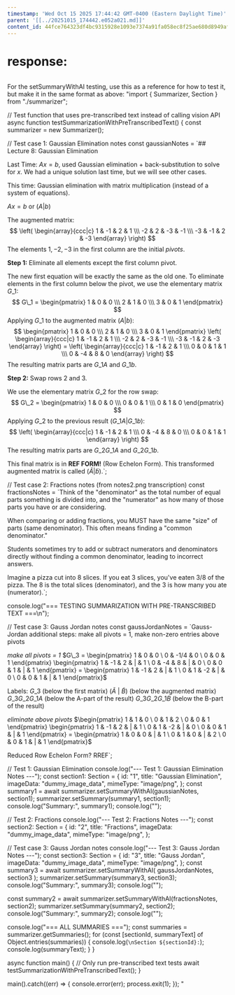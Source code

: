 ```yaml
---
timestamp: 'Wed Oct 15 2025 17:44:42 GMT-0400 (Eastern Daylight Time)'
parent: '[[../20251015_174442.e052a021.md]]'
content_id: 44fce764323df4bc9315928e1093e7374a91fa058ec8f25ae680d8949af68234
---
```


# response:

```typescript
```

For the setSummaryWithAI testing, use this as a reference for how to test it, but make it in the same format as above: "import { Summarizer, Section } from "./summarizer";

// Test function that uses pre-transcribed text instead of calling vision API
async function testSummarizationWithPreTranscribedText() {
const summarizer = new Summarizer();

// Test case 1: Gaussian Elimination notes
const gaussianNotes = \`## Lecture 8: Gaussian Elimination

Last Time: $Ax=b$, used Gaussian elimination + back-substitution to solve for $x$. We had a unique solution last time, but we will see other cases.

This time: Gaussian elimination with matrix multiplication (instead of a system of equations).

$Ax=b$
or
$(A|b)$

The augmented matrix:
$$ \left( \begin{array}{ccc|c} 1 & -1 & 2 & 1 \\\ -2 & 2 & -3 & -1 \\\ -3 & -1 & 2 & -3 \end{array} \right) $$
The elements $1, -2, -3$ in the first column are the initial *pivots*.

**Step 1:** Eliminate all elements except the first column pivot.

The new first equation will be exactly the same as the old one.
To eliminate elements in the first column below the pivot, we use the elementary matrix $G\_1$:
$$ G\_1 = \begin{pmatrix} 1 & 0 & 0 \\\ 2 & 1 & 0 \\\ 3 & 0 & 1 \end{pmatrix} $$
Applying $G\_1$ to the augmented matrix $(A|b)$:
$$ \begin{pmatrix} 1 & 0 & 0 \\\ 2 & 1 & 0 \\\ 3 & 0 & 1 \end{pmatrix} \left( \begin{array}{ccc|c} 1 & -1 & 2 & 1 \\\ -2 & 2 & -3 & -1 \\\ -3 & -1 & 2 & -3 \end{array} \right) = \left( \begin{array}{ccc|c} 1 & -1 & 2 & 1 \\\ 0 & 0 & 1 & 1 \\\ 0 & -4 & 8 & 0 \end{array} \right) $$
The resulting matrix parts are $G\_1 A$ and $G\_1 b$.

**Step 2:** Swap rows 2 and 3.

We use the elementary matrix $G\_2$ for the row swap:
$$ G\_2 = \begin{pmatrix} 1 & 0 & 0 \\\ 0 & 0 & 1 \\\ 0 & 1 & 0 \end{pmatrix} $$
Applying $G\_2$ to the previous result $(G\_1 A | G\_1 b)$:
$$ \left( \begin{array}{ccc|c} 1 & -1 & 2 & 1 \\\ 0 & -4 & 8 & 0 \\\ 0 & 0 & 1 & 1 \end{array} \right) $$
The resulting matrix parts are $G\_2 G\_1 A$ and $G\_2 G\_1 b$.

This final matrix is in **REF FORM!** (Row Echelon Form).
This transformed augmented matrix is called $(\tilde{A}|\tilde{b})$.\`;

// Test case 2: Fractions notes (from notes2.png transcription)
const fractionsNotes = \`Think of the "denominator" as the total number of equal parts something is divided into, and the "numerator" as how many of those parts you have or are considering.

When comparing or adding fractions, you MUST have the same "size" of parts (same denominator). This often means finding a "common denominator."

Students sometimes try to add or subtract numerators and denominators directly without finding a common denominator, leading to incorrect answers.

Imagine a pizza cut into 8 slices. If you eat 3 slices, you've eaten 3/8 of the pizza. The 8 is the total slices (denominator), and the 3 is how many you ate (numerator).\`;

console.log("=== TESTING SUMMARIZATION WITH PRE-TRANSCRIBED TEXT ===\n");

// Test case 3: Gauss Jordan notes
const gaussJordanNotes = \`Gauss-Jordan additional steps: make all pivots = 1, make non-zero entries above pivots

*make all pivots = 1*
$G\_3 = \begin{pmatrix} 1 & 0 & 0 \ 0 & -1/4 & 0 \ 0 & 0 & 1 \end{pmatrix} \begin{pmatrix} 1 & -1 & 2 & | & 1 \ 0 & -4 & 8 & | & 0 \ 0 & 0 & 1 & | & 1 \end{pmatrix} = \begin{pmatrix} 1 & -1 & 2 & | & 1 \ 0 & 1 & -2 & | & 0 \ 0 & 0 & 1 & | & 1 \end{pmatrix}$

Labels:
$G\_3$ (below the first matrix)
($\tilde{A}$ | $\tilde{B}$) (below the augmented matrix)
$G\_3 G\_2 G\_1 A$ (below the A-part of the result)
$G\_3 G\_2 G\_1 B$ (below the B-part of the result)

*eliminate above pivots*
$\begin{pmatrix} 1 & 1 & 0 \ 0 & 1 & 2 \ 0 & 0 & 1 \end{pmatrix} \begin{pmatrix} 1 & -1 & 2 & | & 1 \ 0 & 1 & -2 & | & 0 \ 0 & 0 & 1 & | & 1 \end{pmatrix} = \begin{pmatrix} 1 & 0 & 0 & | & 1 \ 0 & 1 & 0 & | & 2 \ 0 & 0 & 1 & | & 1 \end{pmatrix}$

Reduced Row Echelon Form? RREF\`;

// Test 1: Gaussian Elimination
console.log("--- Test 1: Gaussian Elimination Notes ---");
const section1: Section = {
id: "1",
title: "Gaussian Elimination",
imageData: "dummy\_image\_data",
mimeType: "image/png",
};
const summary1 = await summarizer.setSummaryWithAI(gaussianNotes, section1);
summarizer.setSummary(summary1, section1);
console.log("Summary:", summary1);
console.log("");

// Test 2: Fractions
console.log("--- Test 2: Fractions Notes ---");
const section2: Section = {
id: "2",
title: "Fractions",
imageData: "dummy\_image\_data",
mimeType: "image/png",
};

// Test case 3: Gauss Jordan notes
console.log("--- Test 3: Gauss Jordan Notes ---");
const section3: Section = {
id: "3",
title: "Gauss Jordan",
imageData: "dummy\_image\_data",
mimeType: "image/png",
};
const summary3 = await summarizer.setSummaryWithAI(
gaussJordanNotes,
section3
);
summarizer.setSummary(summary3, section3);
console.log("Summary:", summary3);
console.log("");

const summary2 = await summarizer.setSummaryWithAI(fractionsNotes, section2);
summarizer.setSummary(summary2, section2);
console.log("Summary:", summary2);
console.log("");

console.log("=== ALL SUMMARIES ===");
const summaries = summarizer.getSummaries();
for (const \[sectionId, summaryText] of Object.entries(summaries)) {
console.log(`\nSection ${sectionId}:`);
console.log(summaryText);
}
}

async function main() {
// Only run pre-transcribed text tests
await testSummarizationWithPreTranscribedText();
}

main().catch((err) => {
console.error(err);
process.exit(1);
});
"
